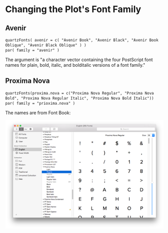 # Changing the Plot's Font Family

## Avenir

```
quartzFonts( avenir = c( "Avenir Book", "Avenir Black", "Avenir Book Oblique", "Avenir Black Oblique" ) )
par( family = "avenir" )
```

The argument is "a character vector containing the four PostScript font names for plain, bold, italic, and bolditalic versions of a font family."

## Proxima Nova

```
quartzFonts(proxima.nova = c("Proxima Nova Regular", "Proxima Nova Bold", "Proxima Nova Regular Italic", "Proxima Nova Bold Italic"))
par( family = "prioxima.nova" )
```

The names are from Font Book:

![Font Book](/images/fontbook.png)
